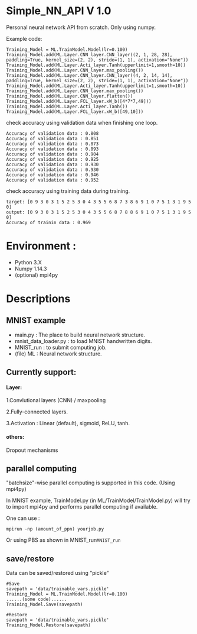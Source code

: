 # Simple_NN_API V 1.0
Personal neural network API from scratch. Only using numpy.

Example code:
```
Training_Model = ML.TrainModel.Model(lr=0.100)
Training_Model.add(ML.Layer.CNN_layer.CNN_layer((2, 1, 28, 28), paddling=True, kernel_size=(2, 2), stride=(1, 1), activation="None"))
Training_Model.add(ML.Layer.Acti_layer.Tanh(upperlimit=1,smooth=10))
Training_Model.add(ML.Layer.CNN_layer.max_pooling())
Training_Model.add(ML.Layer.CNN_layer.CNN_layer((4, 2, 14, 14), paddling=True, kernel_size=(2, 2), stride=(1, 1), activation="None"))
Training_Model.add(ML.Layer.Acti_layer.Tanh(upperlimit=1,smooth=10))
Training_Model.add(ML.Layer.CNN_layer.max_pooling())
Training_Model.add(ML.Layer.CNN_layer.flatten())
Training_Model.add(ML.Layer.FCL_layer.xW_b([4*7*7,49]))
Training_Model.add(ML.Layer.Acti_layer.Tanh())
Training_Model.add(ML.Layer.FCL_layer.xW_b([49,10]))
```

check accuracy using validation data when finishing one loop.

```
Accuracy of validation data : 0.808
Accuracy of validation data : 0.851
Accuracy of validation data : 0.873
Accuracy of validation data : 0.893
Accuracy of validation data : 0.904
Accuracy of validation data : 0.925
Accuracy of validation data : 0.930
Accuracy of validation data : 0.930
Accuracy of validation data : 0.946
Accuracy of validation data : 0.952
```

check accuracy using training data during training.

```
target: [0 9 3 0 3 1 5 2 5 3 0 4 3 5 5 6 8 7 3 8 6 9 1 0 7 5 1 3 1 9 5 0]
output: [0 9 3 0 3 1 5 2 5 3 0 4 3 5 5 6 8 7 8 8 6 9 1 0 7 5 1 3 1 9 5 0]
Accuracy of trainin data : 0.969
```



# Environment :
- Python 3.X
- Numpy 1.14.3
- (optional) mpi4py


# Descriptions

## MNIST example

- main.py : The place to build neural network structure.
- mnist_data_loader.py : to load MNIST handwritten digits.
- MNIST_run : to submit computing job. 
- (file) ML : Neural network structure.

## Currently support:

#### Layer:

1.Convlutional layers (CNN) / maxpooling 

2.Fully-connected layers.

3.Activation : Linear (default), sigmoid, ReLU, tanh.

#### others:

Dropout mechanisms


## parallel computing

"batchsize"-wise parallel computing is supported in this code. (Using mpi4py) 

In MNIST example, TrainModel.py (in ML/TrainModel/TrainModel.py) will try to import mpi4py and performs parallel computing if available. 

One can use :
```
mpirun -np (amount_of_ppn) yourjob.py    
```

Or using PBS as shown in MNIST_run``` MNIST_run ```


## save/restore

 Data can be saved/restored using "pickle"

```
#Save
savepath = 'data/trainable_vars.pickle'
Training_Model = ML.TrainModel.Model(lr=0.100)  
......(some code)......
Training_Model.Save(savepath)
```


```
#Restore
savepath = 'data/trainable_vars.pickle'
Training_Model.Restore(savepath)
```
